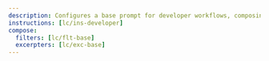 ```yaml
---
description: Configures a base prompt for developer workflows, composing standard file filters to include essential code files (e.g., .py, .js, .ts).
instructions: [lc/ins-developer]
compose:
  filters: [lc/flt-base]
  excerpters: [lc/exc-base]
---
```

